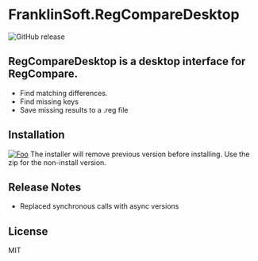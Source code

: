 # FranklinSoft.RegCompareDesktop
![GitHub release](https://img.shields.io/github/release/DouganRedhammer/FranklinSoft.RegCompareDesktop)

## RegCompareDesktop is a desktop interface for RegCompare.
- Find matching differences.
- Find missing keys
- Save missing results to a .reg file

## Installation

[![Foo](https://img.shields.io/badge/download-latest-green)](https://github.com/DouganRedhammer/FranklinSoft.RegCompareDesktop/releases/latest)
The installer will remove previous version before installing.
Use the zip for the non-install version.

## Release Notes
* Replaced synchronous calls with async versions


License
----

MIT
